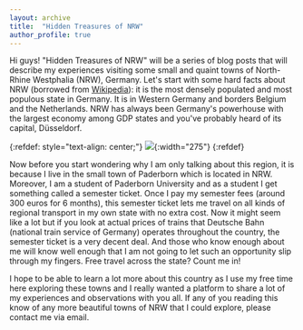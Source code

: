 ```yaml
---
layout: archive
title:  "Hidden Treasures of NRW"
author_profile: true
---
```


Hi guys! "Hidden Treasures of NRW" will be a series of blog posts that will describe my experiences visiting some small and quaint towns of North-Rhine Westphalia (NRW), Germany. Let's start with some hard facts about NRW (borrowed from [Wikipedia](https://en.wikipedia.org/wiki/North_Rhine-Westphalia)): it is the most densely populated and most populous state in Germany. It is in Western Germany and borders Belgium and the Netherlands. NRW has always been Germany's powerhouse with the largest economy among GDP states and you've probably heard of its capital, Düsseldorf.

{:refdef: style="text-align: center;"}
![](/images/nrw.png){:width="275"} 
{:refdef}

Now before you start wondering why I am only talking about this region, it is because I live in the small town of Paderborn which is located in NRW. Moreover, I am a student of Paderborn University and as a student I get something called a semester ticket. Once I pay my semester fees (around 300 euros for 6 months), this semester ticket lets me travel on all kinds of regional transport in my own state with no extra cost. Now it might seem like a lot but if you look at actual prices of trains that Deutsche Bahn (national train service of Germany) operates throughout the country, the semester ticket is a very decent deal. And those who know enough about me will know well enough that I am not going to let such an opportunity slip through my fingers. Free travel across the state? Count me in!

I hope to be able to learn a lot more about this country as I use my free time here exploring these towns and I really wanted a platform to share a lot of my experiences and observations with you all. If any of you reading this know of any more beautiful towns of NRW that I could explore, please contact me via email. 